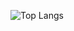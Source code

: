 ![Top Langs](https://github-readme-stats.vercel.app/api/top-langs/?username=kosswong&layout=compact&langs_count=10)
